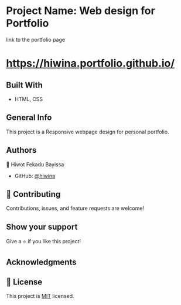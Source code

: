 # Project Name: Web design for Portfolio

link to the portfolio page 

# https://hiwina.portfolio.github.io/


## Built With

- HTML, CSS

## General Info

This project is a Responsive webpage design for personal portfolio.


## Authors

👤 Hiwot Fekadu Bayissa

- GitHub: [@hiwina](https://github.com/hiwina)

## 🤝 Contributing

Contributions, issues, and feature requests are welcome!

## Show your support

Give a ⭐️ if you like this project!

## Acknowledgments

## 📝 License

This project is [MIT](./MIT.md) licensed.
